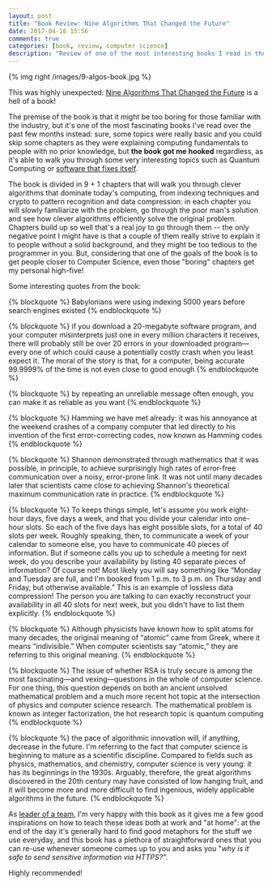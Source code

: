 ```yaml
---
layout: post
title: "Book Review: Nine Algorithms That Changed the Future"
date: 2017-04-16 15:56
comments: true
categories: [book, review, computer science]
description: "Review of one of the most interesting books I read in the past months"
---
```


{% img right /images/9-algos-book.jpg %}

This was highly unexpected: [Nine Algorithms That Changed the Future](https://www.amazon.com/Nine-Algorithms-That-Changed-Future/dp/0691158193)
is a hell of a book!

The premise of the book is that it might be too boring for those familiar with
the industry, but it's one of the most fascinating books I've read over the past
few months instead: sure, some topics were really basic and you could skip some chapters
as they were explaining computing fundamentals to people with no prior knowledge,
but **the book got me hooked** regardless, as it's able to walk you through
some very interesting topics such as Quantum Computing or
[software that fixes itself](https://www.technologyreview.com/s/416036/software-that-fixes-itself/).

<!-- more -->

The book is divided in 9 + 1 chapters that will walk you through clever
algorithms that dominate today's computing, from indexing techniques and crypto
to pattern recognition and data compression: in each chapter you will
slowly familiarize with the problem, go through the poor man's solution and see
how clever algorithms efficiently solve the original problem. Chapters build up so
well that's a real joy to go through them -- the only negative point I might have
is that a couple of them really strive to explain it to people without a solid
background, and they might be too tedious to the programmer in you. But, considering
that one of the goals of the book is to get people closer to Computer Science, even
those "boring" chapters get my personal high-five!

Some interesting quotes from the book:

{% blockquote %}
Babylonians were using indexing 5000 years before search engines existed
{% endblockquote %}

{% blockquote %}
if you download a 20-megabyte software program, and your computer misinterprets just one in every million characters it receives, there will probably still be over 20 errors in your downloaded program—every one of which could cause a potentially costly crash when you least expect it.
The moral of the story is that, for a computer, being accurate 99.9999% of the time is not even close to good enough
{% endblockquote %}

{% blockquote %}
by repeating an unreliable message often enough, you can make it as reliable as you want
{% endblockquote %}

{% blockquote %}
Hamming we have met already: it was his annoyance at the weekend crashes of a company computer that led directly to his invention of the first error-correcting codes, now known as Hamming codes
{% endblockquote %}

{% blockquote %}
Shannon demonstrated through mathematics that it was possible, in principle, to achieve surprisingly high rates of error-free communication over a noisy, error-prone link. It was not until many decades later that scientists came close to achieving Shannon's theoretical maximum communication rate in practice.
{% endblockquote %}

{% blockquote %}
To keeps things simple, let's assume you work eight-hour days, five days a week, and that you divide your calendar into one-hour slots. So each of the five days has eight possible slots, for a total of 40 slots per week. Roughly speaking, then, to communicate a week of your calendar to someone else, you have to communicate 40 pieces of information. But if someone calls you up to schedule a meeting for next week, do you describe your availability by listing 40 separate pieces of information? Of course not! Most likely you will say something like “Monday and Tuesday are full, and I'm booked from 1 p.m. to 3 p.m. on Thursday and Friday, but otherwise available.” This is an example of lossless data compression! The person you are talking to can exactly reconstruct your availability in all 40 slots for next week, but you didn't have to list them explicitly.
{% endblockquote %}

{% blockquote %}
Although physicists have known how to split atoms for many decades, the original meaning of “atomic” came from Greek, where it means “indivisible.” When computer scientists say “atomic,” they are referring to this original meaning.
{% endblockquote %}

{% blockquote %}
The issue of whether RSA is truly secure is among the most fascinating—and vexing—questions in the whole of computer science. For one thing, this question depends on both an ancient unsolved mathematical problem and a much more recent hot topic at the intersection of physics and computer science research. The mathematical problem is known as integer factorization, the hot research topic is quantum computing
{% endblockquote %}

{% blockquote %}
the pace of algorithmic innovation will, if anything, decrease in the future. I'm referring to the fact that computer science is beginning to mature as a scientific discipline. Compared to fields such as physics, mathematics, and chemistry, computer science is very young: it has its beginnings in the 1930s. Arguably, therefore, the great algorithms discovered in the 20th century may have consisted of low hanging fruit, and it will become more and more difficult to find ingenious, widely applicable algorithms in the future.
{% endblockquote %}

As [leader of a team](http://tech.namshi.com), I'm very happy with this book as it gives me a few good inspirations
on how to teach these ideas both at work and "at home": at the end of the day it's generally
hard to find good metaphors for the stuff we use everyday, and this book has a plethora
of straightforward ones that you can re-use whenever someone comes up to you and asks
you "*why is it safe to send sensitive information via HTTPS?*".

Highly recommended!
